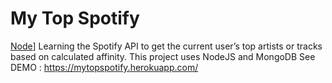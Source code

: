 # My Top Spotify
[Node](https://cdn.iconscout.com/icon/free/png-256/nodejs-226032.png)]
Learning the Spotify API to get the current user’s top artists or tracks based on calculated affinity.
This project uses NodeJS and MongoDB
See DEMO : https://mytopspotify.herokuapp.com/
